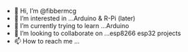 - 👋 Hi, I’m @fibbermcg
- 👀 I’m interested in ...Arduino & R-Pi (later)
- 🌱 I’m currently trying to learn ...Arduino
- 💞️ I’m looking to collaborate on ...esp8266 esp32 projects
- 📫 How to reach me ...

<!---
fibbermcg/fibbermcg is a ✨ special ✨ repository because its `README.md` (this file) appears on your GitHub profile.
You can click the Preview link to take a look at your changes.
--->

